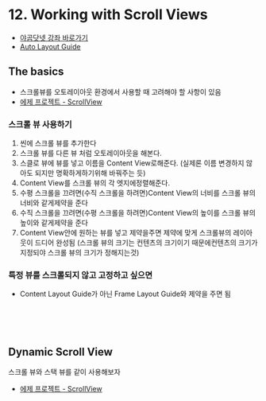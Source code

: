 # 12. Working with Scroll Views

- [야곰닷넷 강좌 바로가기](hhttps://yagom.net/courses/autolayout/lessons/working-with-scroll-views/topic/the-basis/)
- [Auto Layout Guide](https://developer.apple.com/library/archive/documentation/UserExperience/Conceptual/AutolayoutPG/WorkingwithScrollViews.html#//apple_ref/doc/uid/TP40010853-CH24-SW1)

## The basics

- 스크롤뷰를 오토레이아웃 환경에서 사용할 때 고려해야 할 사항이 있음
- [에제 프로젝트 - ScrollView](./ScrollView)

### 스크롤 뷰 사용하기

1. 씬에 스크롤 뷰를 추가한다
2. 스크롤 뷰를 다른 뷰 처럼 오토레이아웃을 해본다.
3. 스클로 뷰에 뷰를 넣고 이름을 Content View로해준다. (실제론 이름 변경하지 않아도 되지만 명확하게하기위해 바꿔주는 듯)
4. Content View를 스크롤 뷰의 각 엣지에정렬해준다.
5. 수평 스크롤을 끄려면(수직 스크롤을 하려면)Content View의 너비를 스크롤 뷰의 너비와 같게제약을 준다
6. 수직 스크롤을 끄려면(수평 스크롤을 하려면)Content View의 높이를 스크롤 뷰의 높이와 같게제약을 준다
7. Content View안에 원하는 뷰를 넣고 제약을주면 제약에 맞게 스크롤뷰의 레이아웃이 드디어 완성됨 (스크롤 뷰의 크기는 컨텐츠의 크기이기 때문에컨텐츠의 크기가 지정되야 스크롤 뷰의 크기가 정해지는것)

### 특정 뷰를 스크롤되지 않고 고정하고 싶으면

- Content Layout Guide가 아닌 Frame Layout Guide와 제약을 주면 됨 

<br/><br/><br/>


## Dynamic Scroll View

스크롤 뷰와 스택 뷰를 같이 사용해보자

- [에제 프로젝트 - ScrollView](./ScrollView)

